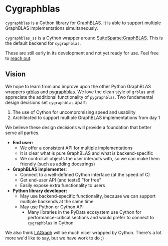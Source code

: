 # Cygraphblas

`cygraphblas` is a Cython library for GraphBLAS.  It is able to support multiple GraphBLAS implementations simultaneously.

`cygraphblas_ss` is a Cython wrapper around [SuiteSparse:GraphBLAS](https://github.com/DrTimothyAldenDavis/GraphBLAS/).  This is the default backend for `cygraphblas`.

These are still early in its development and not yet ready for use.  Feel free to [reach out](https://github.com/metagraph-dev/cygraphblas/issues).

## Vision

We hope to learn from and improve upon the other Python GraphBLAS wrappers [grblas](https://github.com/metagraph-dev/grblas) and [pygraphblas](https://github.com/michelp/pygraphblas).  We love the clean style of `grblas` and appreciate the additional functionality of `pygraphblas`.  Two fundamental design decisions set `cygraphblas` apart:
  1. The use of Cython for uncompromising speed and usability
  2. Architected to support multiple GraphBLAS implementations from day 1

We believe these design decisions will provide a foundation that better serve all parties.

- **End user:**
  - We offer a consistent API for multiple implementations
  - It is clear what is pure GraphBLAS and what is backend-specific
  - We control all objects the user interacts with, so we can make them friendly (such as adding docstrings)
- **GraphBLAS implementer:**
  - Connect to a well-defined Cython interface (at the speed of C)
  - Get end-user API (and tests!) "for free"
  - Easily expose extra functionality to users
- **Python library developer:**
  - May use backend-specific functionality, because we can support multiple backends at the same time
  - May use Python or Cython API
    - Many libraries in the PyData ecosystem use Cython for performance-critical sections and would prefer to connect to `cygraphblas` in Cython

We also think [LAGraph](https://github.com/GraphBLAS/LAGraph) will be much nicer wrapped by Cython.  There's a lot more we'd like to say, but we have work to do ;)